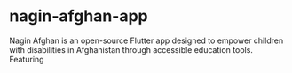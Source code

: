# nagin-afghan-app
Nagin Afghan is an open-source Flutter app designed to empower children with disabilities in Afghanistan through accessible education tools. Featuring
